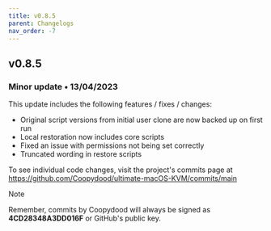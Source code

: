 ```yaml
---
title: v0.8.5
parent: Changelogs
nav_order: -7
---
```


## v0.8.5
### Minor update • 13/04/2023

This update includes the following features / fixes / changes:

- Original script versions from initial user clone are now backed up on first run
- Local restoration now includes core scripts
- Fixed an issue with permissions not being set correctly
- Truncated wording in restore scripts

To see individual code changes, visit the project's commits page at https://github.com/Coopydood/ultimate-macOS-KVM/commits/main 

> [!NOTE]
> Remember, commits by Coopydood will always be signed as **4CD28348A3DD016F** or GitHub's public key. 